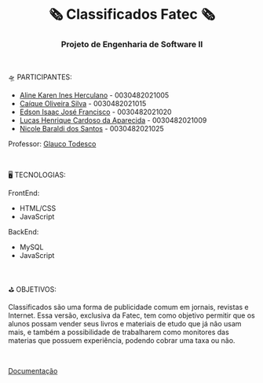 <p align="center">
    <h1 align="center">🗞 Classificados Fatec 🗞</h1>
    <h3 align="center">Projeto de Engenharia de Software II</h3>
</p>

<br>

🛸 PARTICIPANTES:

 * [Aline Karen Ines Herculano](https://github.com/Edssaac) - 0030482021005
 * [Caíque Oliveira Silva](https://github.com/Edssaac) - 0030482021015
 * [Edson Isaac José Francisco](https://github.com/Edssaac) - 0030482021020
 * [Lucas Henrique Cardoso da Aparecida](https://github.com/Edssaac) - 0030482021009
 * [Nicole Baraldi dos Santos](https://github.com/Edssaac) - 0030482021025

Professor: [Glauco Todesco](https://github.com/glaucotodesco)

<br>

🖥 TECNOLOGIAS:

FrontEnd:
 * HTML/CSS
 * JavaScript

BackEnd:
 * MySQL
 * JavaScript

<br>

⛳️ OBJETIVOS: <br>

Classificados são uma forma de publicidade comum em jornais, revistas e Internet. Essa versão, exclusiva da Fatec, tem como objetivo permitir que os alunos possam vender seus livros e materiais de etudo que já não usam mais, e também a possibilidade de trabalharem como monitores das materias que possuem experiência, podendo cobrar uma taxa ou não.

<br>

[Documentação](https://github.com/Edssaac/ProjetoESII/blob/main/Tarefa%2003%20-%20Tema%20do%20Projeto/Classificados.md)
